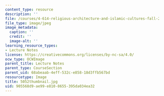 ```yaml
---
content_type: resource
description: ''
file: /courses/4-614-religious-architecture-and-islamic-cultures-fall-2002/905568d9ae99e8108655395da034ea32_5052thumbnail.jpg
file_type: image/jpeg
image_metadata:
  caption: ''
  credit: ''
  image-alt: ''
learning_resource_types:
- Lecture Notes
license: https://creativecommons.org/licenses/by-nc-sa/4.0/
ocw_type: OCWImage
parent_title: Lecture Notes
parent_type: CourseSection
parent_uid: 68abeaab-4eff-532c-e858-18d3ffb567bd
resourcetype: Image
title: 5052thumbnail.jpg
uid: 905568d9-ae99-e810-8655-395da034ea32
---
```

